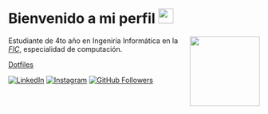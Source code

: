 <div id="header" align="left">
  
  <h1>
    Bienvenido a mi perfil
    <img src="https://media2.giphy.com/media/v1.Y2lkPTc5MGI3NjExbzRjdDA4d24zenFzOG1vam94cnlzbGhtcmh1NGQwaGxsOTkwcmRwYyZlcD12MV9pbnRlcm5hbF9naWZfYnlfaWQmY3Q9Zw/ah7KwjMNJlhtK/giphy.gif" width="30px"/>
  </h1>
  <img align="right" src="https://66.media.tumblr.com/3d05599acbae7a7d95fec533f8a3b2d1/tumblr_mpzxpfGkZX1rl3tlpo1_500.png" width="140"/>

  Estudiante de 4to año en Ingeniría Informática en la *[FIC](https://www.fic.udc.es/)*, especialidad de computación.

  [Dotfiles](https://github.com/gaaelgarciia/dotfiles)

  [![LinkedIn](https://img.shields.io/badge/LinkedIn-458588?style=flat-square&logo=linkedin&logoColor=white&link=https://www.linkedin.com/in/gael-garciaa/)](https://www.linkedin.com/in/gael-garciaa/)
  [![Instagram](https://img.shields.io/badge/-@gaael.garciia-CC241D?logo=instagram&logoColor=white&style=flat-square)](https://www.instagram.com/gaael.garciia)
  [![GitHub Followers](https://img.shields.io/github/followers/gaaelgarciia?label=Followers&style=flat-square&color=D79921&logo=github&logoColor=white)](https://github.com/gaaelgarciia)
</div>


 

